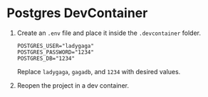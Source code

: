 # Postgres DevContainer

1. Create an `.env` file and place it inside the `.devcontainer` folder.

    ```text
    POSTGRES_USER="ladygaga"
    POSTGRES_PASSWORD="1234"
    POSTGRES_DB="1234"
    ```

    Replace `ladygaga`, `gagadb`, and `1234` with desired values.

2. Reopen the project in a dev container.

